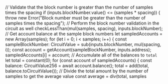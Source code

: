 
// Validate that the block number is greater than the number of samples times the spacing
if (inputs.blockNumber.value() <= (samples * spacing)) {
  throw new Error("Block number must be greater than the number of samples times the spacing");
// Perform the block number validation in the circuit as well
checkLessThan(mul(samples, spacing), inputs.blockNumber);
// Get account balance at the sample block numbers
let sampledAccounts = new Array(samples);
for (let i = 0; i < samples; i++) {
  const sampleBlockNumber: CircuitValue = sub(inputs.blockNumber, mul(spacing, i));
  const account = getAccount(sampleBlockNumber, inputs.address);
  sampledAccounts[i] = account;
// Accumulate all of the balances to `total`
let total = constant(0);
for (const account of sampledAccounts) {
  const balance: CircuitValue256 = await account.balance();
  total = add(total, balance.toCircuitValue());
// Divide the total amount by the number of samples to get the average value
const average = div(total, samples
